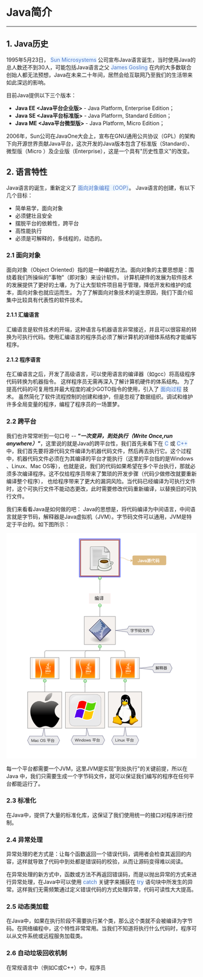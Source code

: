 # Java简介
******

## 1. Java历史
1995年5月23日，
<font color="#4c76c9" style="background-color: rgba(220,240,255,.5) !important;">Sun Microsystems</font>
公司宣布Java语言诞生，当时使用Java的总人数还不到30人，可能包括Java语言之父
<font color="#4c76c9" style="background-color: rgba(220,240,255,.5) !important;">James Gosling</font>
在内的大多数联合创始人都无法预想，Java在未来二十年间，居然会给互联网乃至我们的生活带来如此深远的影响。

目前Java提供以下三个版本：
* **Java EE <Java平台企业版>** - Java Platform, Enterprise Edition；
* **Java SE <Java平台标准版>** - Java Platform, Standard Edition；
* **Java ME <Java平台微型版>** - Java Platform, Micro Edition；

2006年，Sun公司在JavaOne大会上，宣布在GNU通用公共协议（GPL）的架构下向开源世界贡献Java平台，这次开发的Java版本包含了标准版（Standard）、微型版（Micro
）及企业版（Enterprise），这是一个具有"历史性意义"的改变。

## 2. 语言特性
Java语言的诞生，重新定义了
<font color="#4c76c9" style="background-color: rgba(220,240,255,.5) !important;">面向对象编程（OOP）</font>。
Java语言的创建，有以下几个目标：
* 简单易学，面向对象
* 必须健壮且安全
* 摆脱平台的依赖性，跨平台
* 高性能执行
* 必须是可解释的，多线程的，动态的。

### 2.1 面向对象
面向对象（Object Oriented）指的是一种编程方法。面向对象的主要思想是：围绕着我们所操纵的"事物"（即对象）来设计软件。
计算机硬件的发展为软件技术的发展提供了更好的土壤，为了让大型软件项目易于管理，降低开发和维护的成本，面向对象也就应运而生。
为了了解面向对象技术的诞生原因，我们下面介绍集中比较具有代表性的软件技术。

#### 2.1.1 汇编语言
汇编语言是软件技术的开端，这种语言与机器语言非常接近，并且可以很容易的转换为可执行代码。使用汇编语言的程序员必须了解计算机的详细体系结构才能编写程序。

#### 2.1.2 程序语言
在汇编语言之后，开发了高级语言，可以使用语言的编译器（如gcc）将高级程序代码转换为机器指令。
这样程序员无需再深入了解计算机硬件的体系结构。
为了提高代码的可复用性并最大程度的减少GOTO指令的使用，引入了
<font color="#4c76c9" style="background-color: rgba(220,240,255,.5) !important;">面向过程</font>
技术。
虽然简化了软件流程控制的创建和维护，但是忽视了数据组织。调试和维护许多全局变量的程序，编程了程序员的一场噩梦。

### 2.2 跨平台
我们也许常常听到一句口号 -- ***"一次变异，到处执行（Write Once,run 
anywhere）"***，这里说的就是Java的跨平台性，我们首先来看下在
<font color="#4c76c9" style="background-color: rgba(220,240,255,.5) !important;">C</font>
或
<font color="#4c76c9" style="background-color: rgba(220,240,255,.5) !important;">C++</font>
中，我们首先要将源代码文件编译为机器代码文件，然后再去执行它。这个过程中，机器代码文件必须在为其编译的平台才能执行（这里的平台指的是Windows
、Linux、Mac OS等），也就是说，我们的代码如果希望在多个平台执行，那就必须多次编译程序。这不仅给程序员带来了繁琐的开发步骤（代码少做修改就要重新编译整个程序），
也给程序带来了更大的漏洞风险。当代码已经编译为可执行文件时，这个可执行文件不能动态更改，此时需要修改代码重新编译，以替换旧的可执行文件。<br />

我们来看看Java是如何做的吧：
Java的思想是，将代码编译为中间语言，中间语言就是字节码，解释器是Java虚拟机（JVM）。字节码文件可以通用，JVM是特定于平台的。如下图所示：

![](./imgs/Java执行过程.png)

每一个平台都需要一个JVM，这里JVM是实现"到处执行"的关键前提，所以在Java
中，我们只需要生成一个字节码文件，就可以保证我们编写的程序在任何平台都能运行了。

### 2.3 标准化
在Java中，提供了大量的标准化库，这保证了我们使用统一的接口对程序进行控制。

### 2.4 异常处理
异常处理的老方式是：让每个函数返回一个错误代码，调用者会检查其返回的内容，这样就导致了代码中到处都是错误码的校验，从而让源码变得难以阅读。

在异常处理的新方式中，函数或方法不再返回错误码，而是以抛出异常的方式来进行异常处理，在Java中可以使用
<font color="#4c76c9" style="background-color: rgba(220,240,255,.5) !
important;">catch</font>
关键字来捕获在
<font color="#4c76c9" style="background-color: rgba(220,240,255,.5) !
important;">try</font>
语句块中所发生的异常。这样我们无需频繁通过定义错误代码的方式处理异常，代码可读性大大提高。

### 2.5 动态类加载
在Java中，如果在执行阶段不需要执行某个类，那么这个类就不会被编译为字节码。在网络编程中，这个特性非常常用。当我们不知道将执行什么代码时，程序可以从文件系统或远程服务加载类。

### 2.6 自动垃圾回收机制
在常规语言中（例如C或C++）中，程序员



























